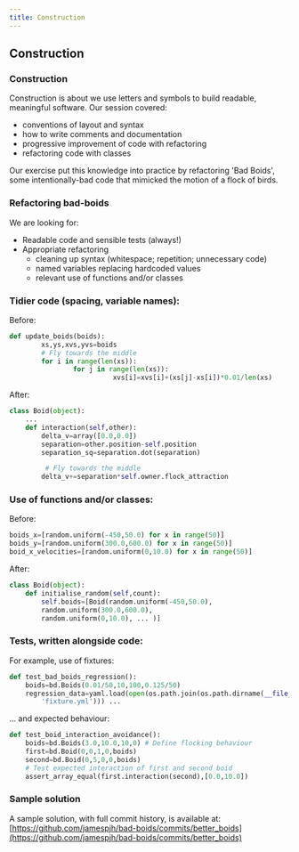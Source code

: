 ```yaml
---
title: Construction
---
```


## Construction

### Construction

Construction is about we use letters and symbols to build readable, meaningful software. Our session covered: 

* conventions of layout and syntax
* how to write comments and documentation
* progressive improvement of code with refactoring
* refactoring code with classes

Our exercise put this knowledge into practice by refactoring 'Bad Boids', some intentionally-bad code that mimicked the motion of a flock of birds.

### Refactoring bad-boids

We are looking for:

* Readable code and sensible tests (always!)
* Appropriate refactoring
    - cleaning up syntax (whitespace; repetition; unnecessary code)
    - named variables replacing hardcoded values
    - relevant use of functions and/or classes

### Tidier code (spacing, variable names):

Before:

``` python
def update_boids(boids):
        xs,ys,xvs,yvs=boids
        # Fly towards the middle
        for i in range(len(xs)):
                for j in range(len(xs)):
                          xvs[i]=xvs[i]+(xs[j]-xs[i])*0.01/len(xs)
```

After:

``` python
class Boid(object):
    ...
    def interaction(self,other):
        delta_v=array([0.0,0.0])
        separation=other.position-self.position
        separation_sq=separation.dot(separation)

         # Fly towards the middle
        delta_v+=separation*self.owner.flock_attraction
```

### Use of functions and/or classes:

Before:

``` python
boids_x=[random.uniform(-450,50.0) for x in range(50)]
boids_y=[random.uniform(300.0,600.0) for x in range(50)]
boid_x_velocities=[random.uniform(0,10.0) for x in range(50)]
```

After:

``` python
class Boid(object):
    def initialise_random(self,count):
        self.boids=[Boid(random.uniform(-450,50.0),
        random.uniform(300.0,600.0),
        random.uniform(0,10.0), ... )]
```

### Tests, written alongside code:

For example, use of fixtures:

``` python
def test_bad_boids_regression():
    boids=bd.Boids(0.01/50,10,100,0.125/50)
    regression_data=yaml.load(open(os.path.join(os.path.dirname(__file__),
        'fixture.yml'))) ... 
```

... and expected behaviour:

``` python
def test_boid_interaction_avoidance():
    boids=bd.Boids(3.0,10.0,10,0) # Define flocking behaviour
    first=bd.Boid(0,0,1,0,boids) 
    second=bd.Boid(0,5,0,0,boids)
    # Test expected interaction of first and second boid
    assert_array_equal(first.interaction(second),[0.0,10.0])
```

### Sample solution

A sample solution, with full commit history, is available at: 
[https://github.com/jamespjh/bad-boids/commits/better_boids](https://github.com/jamespjh/bad-boids/commits/better_boids)

